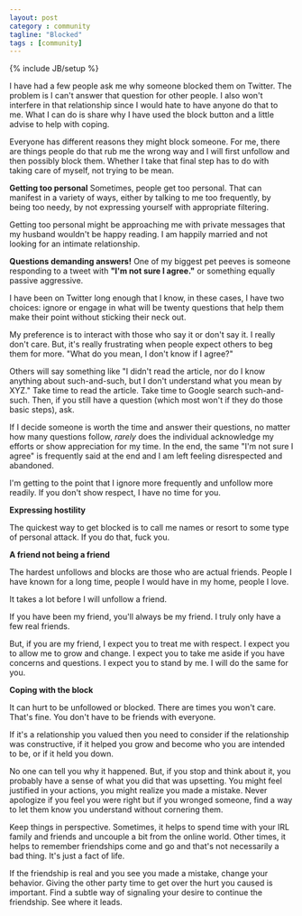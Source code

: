 ```yaml
---
layout: post
category : community
tagline: "Blocked"
tags : [community]
---
```

{% include JB/setup %}

I have had a few people ask me why someone blocked them on Twitter. The problem is I can't answer that question for other people. I also won't interfere in that relationship since I would hate to have anyone do that to me. What I can do is share why I have used the block button and a little advise to help with coping.

Everyone has different reasons they might block someone. For me, there are things people do that rub me the wrong way and I will first unfollow and then possibly block them. Whether I take that final step has to do with taking care of myself, not trying to be mean.

**Getting too personal**
Sometimes, people get too personal. That can manifest in a variety of ways, either by talking to me too frequently, by being too needy, by not expressing yourself with appropriate filtering.

Getting too personal might be approaching me with private messages that my husband wouldn't be happy reading. I am happily married and not looking for an intimate relationship.

**Questions demanding answers!**
One of my biggest pet peeves is someone responding to a tweet with **"I'm not sure I agree."** or something equally passive aggressive.

I have been on Twitter long enough that I know, in these cases, I have two choices: ignore or engage in what will be twenty questions that help them make their point without sticking their neck out.

My preference is to interact with those who say it or don't say it. I really don't care. But, it's really frustrating when people expect others to beg them for more. "What do you mean, I don't know if I agree?"

Others will say something like "I didn't read the article, nor do I know anything about such-and-such, but I don't understand what you mean by XYZ." Take time to read the article. Take time to Google search such-and-such. Then, if you still have a question (which most won't if they do those basic steps), ask.

If I decide someone is worth the time and answer their questions, no matter how many questions follow, *rarely* does the individual acknowledge my efforts or show appreciation for my time. In the end, the same "I'm not sure I agree" is frequently said at the end and I am left feeling disrespected and abandoned.

I'm getting to the point that I ignore more frequently and unfollow more readily. If you don't show respect, I have no time for you.

**Expressing hostility**

The quickest way to get blocked is to call me names or resort to some type of personal attack. If you do that, fuck you.

**A friend not being a friend**

The hardest unfollows and blocks are those who are actual friends. People I have known for a long time, people I would have in my home, people I love.

It takes a lot before I will unfollow a friend.

If you have been my friend, you'll always be my friend. I truly only have a few real friends.

But, if you are my friend, I expect you to treat me with respect. I expect you to allow me to grow and change. I expect you to take me aside if you have concerns and questions. I expect you to stand by me. I will do the same for you.

**Coping with the block**

It can hurt to be unfollowed or blocked. There are times you won't care. That's fine. You don't have to be friends with everyone.

If it's a relationship you valued then you need to consider if the relationship was constructive, if it helped you grow and become who you are intended to be, or if it held you down.

No one can tell you why it happened. But, if you stop and think about it, you probably have a sense of what you did that was upsetting. You might feel justified in your actions, you might realize you made a mistake. Never apologize if you feel you were right but if you wronged someone, find a way to let them know you understand without cornering them.

Keep things in perspective. Sometimes, it helps to spend time with your IRL family and friends and uncouple a bit from the online world. Other times, it helps to remember friendships come and go and that's not necessarily a bad thing. It's just a fact of life.

If the friendship is real and you see you made a mistake, change your behavior. Giving the other party time to get over the hurt you caused is important. Find a subtle way of signaling your desire to continue the friendship. See where it leads.
